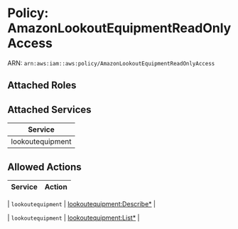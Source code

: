 # Policy: AmazonLookoutEquipmentReadOnlyAccess

ARN: `arn:aws:iam::aws:policy/AmazonLookoutEquipmentReadOnlyAccess`

## Attached Roles

## Attached Services

| Service |
|---------|
| lookoutequipment |

## Allowed Actions

| Service | Action |
|:-------:|--------|

| `lookoutequipment` | [lookoutequipment:Describe*](../actions.md#lookoutequipment:describeall) |

| `lookoutequipment` | [lookoutequipment:List*](../actions.md#lookoutequipment:listall) |
